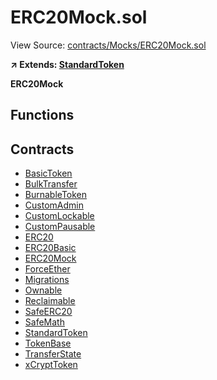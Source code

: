 # ERC20Mock.sol

View Source: [contracts/Mocks/ERC20Mock.sol](../contracts/Mocks/ERC20Mock.sol)

**↗ Extends: [StandardToken](StandardToken.md)**

**ERC20Mock**

## Functions

## Contracts

* [BasicToken](BasicToken.md)
* [BulkTransfer](BulkTransfer.md)
* [BurnableToken](BurnableToken.md)
* [CustomAdmin](CustomAdmin.md)
* [CustomLockable](CustomLockable.md)
* [CustomPausable](CustomPausable.md)
* [ERC20](ERC20.md)
* [ERC20Basic](ERC20Basic.md)
* [ERC20Mock](ERC20Mock.md)
* [ForceEther](ForceEther.md)
* [Migrations](Migrations.md)
* [Ownable](Ownable.md)
* [Reclaimable](Reclaimable.md)
* [SafeERC20](SafeERC20.md)
* [SafeMath](SafeMath.md)
* [StandardToken](StandardToken.md)
* [TokenBase](TokenBase.md)
* [TransferState](TransferState.md)
* [xCryptToken](xCryptToken.md)
